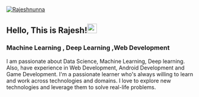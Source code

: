 <a href="https://github.com/RajeshN2" target="_blank"><p align="left"> <img src="https://komarev.com/ghpvc/?username=RajeshN2&label=Profile%20views&color=129e00" alt="Rajeshnunna" /></a>
      
<h2 align="left">Hello, This is Rajesh!<img src="https://raw.githubusercontent.com/iampavangandhi/iampavangandhi/master/gifs/Hi.gif" width="25px"><h3 align="left">Machine Learning , Deep Learning ,Web Development</h3></h2>

      
<p align="left">I am passionate about Data Science, Machine Learning, Deep learning. Also, have experience in Web Development, Android Development and Game Development. I'm a passionate learner who's always willing to learn and work across technologies and domains. I love to explore new technologies and leverage them to solve real-life problems.  <br>
<p/>
      
